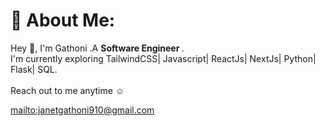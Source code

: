 # 💫 About Me:
Hey 👋, I'm Gathoni .A <b>Software Engineer </b>.
<br>I'm currently exploring TailwindCSS| Javascript| ReactJs| NextJs| Python| Flask| SQL.
<br><br>
Reach out to me anytime ☺️

<mailto:janetgathoni910@gmail.com>



